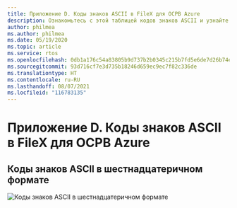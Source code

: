 ```yaml
---
title: Приложение D. Коды знаков ASCII в FileX для ОСРВ Azure
description: Ознакомьтесь с этой таблицей кодов знаков ASCII и узнайте об их представлении в шестнадцатеричном формате в FileX для ОСРВ Azure.
author: philmea
ms.author: philmea
ms.date: 05/19/2020
ms.topic: article
ms.service: rtos
ms.openlocfilehash: 0db1a176c54a83805b9d737b2b0345c215b7fd5e6de7d26b74e1c838094a8723
ms.sourcegitcommit: 93d716cf7e3d735b18246d659ec9ec7f82c336de
ms.translationtype: HT
ms.contentlocale: ru-RU
ms.lasthandoff: 08/07/2021
ms.locfileid: "116783135"
---
```

# <a name="appendix-d---azure-rtos-filex-ascii-character-codes"></a>Приложение D. Коды знаков ASCII в FileX для ОСРВ Azure

## <a name="ascii-character-codes-in-hex"></a>**Коды знаков ASCII в шестнадцатеричном формате**

![Коды знаков ASCII в шестнадцатеричном формате](./media/user-guide/ascii-character-codes-hex.png)
